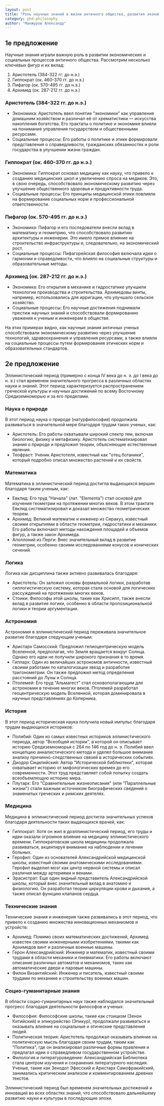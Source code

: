 ```yaml
---
layout: post
title: "Роль научных знаний в жизни античного общества, развития экономических и социальных процессов. Эллинистический период (науки о природе, математика, логика, астрономия, история, медицина, технические и социо-гуманитарные знания)"
category: phd-philosophy
author: "Манжуров Александр"
---
```


## 1е предложение
Научные знания играли важную роль в развитии экономических и социальных процессов античного общества. Рассмотрим несколько ключевых фигур и их вклад:
1. Аристотель (384-322 гг. до н.э.)
2. Гиппократ (ок. 460-370 гг. до н.э.)
3. Пифагор (ок. 570-495 гг. до н.э.)
4. Архимед (ок. 287-212 гг. до н.э.)

### Аристотель (384-322 гг. до н.э.)
* Экономика: Аристотель ввел понятие "экономики" как управления домашним хозяйством и различал её от хрематистики — искусства накопления богатства. Его трактаты о политике и экономике влияли на понимание управления государством и общественными ресурсами.
* Социальные процессы: Его работы о политике и этике формировали представления о справедливости, гражданских обязанностях и роли государства в улучшении жизни граждан.

### Гиппократ (ок. 460-370 гг. до н.э.)
* Экономика: Гиппократ основал медицину как науку, что привело к созданию медицинских школ и увеличению спроса на медиков. Это, в свою очередь, способствовало экономическому развитию через улучшение общественного здоровья и продуктивности труда.
*  Социальные процессы: Его принципы медицинской этики повлияли на формирование социальных норм и профессиональной ответственности.

### Пифагор (ок. 570-495 гг. до н.э.)
* Экономика: Пифагор и его последователи внесли вклад в математику и геометрию, что способствовало развитию архитектуры и инженерии. Это имело прямое влияние на строительство инфраструктуры и, следовательно, на экономический рост.
* Социальные процессы: Пифагорейская философия включала идеи о гармонии и справедливости, что влияло на социальные структуры и образовательные методы.


### Архимед (ок. 287-212 гг. до н.э.)
* Экономика: Его открытия в механике и гидростатике улучшили технологии производства и строительства. Архимедовы винты, например, использовались для ирригации, что улучшало сельское хозяйство.
* Социальные процессы: Его научные достижения поднимали престиж научных знаний и способствовали формированию уважения к ученым и инженерам в обществе.

На этих примерах видно, как научные знания античных ученых способствовали экономическому развитию через улучшение технологий, здравоохранения и управления ресурсами, а также влияли на социальные процессы путем формирования этических норм и образовательных стандартов.

## 2е предложение
Эллинистический период (примерно с конца IV века до н. э. до I века до н. э.) стал временем значительного прогресса в различных областях науки и знаний. Этот период характеризуется распространением греческой культуры и научных достижений по всему Восточному Средиземноморью и за его пределами. 

### Наука о природе
В этот период наука о природе (натурфилософия) продолжала развиваться в значительной мере благодаря трудам таких ученых, как:
* Аристотель: Его работы охватывали широкий спектр тем, включая биологию, физику и метафизику. Аристотель систематизировал знания о природе и предложил теории, объясняющие естественные явления.
* Теофраст: Ученик Аристотеля, известный как "отец ботаники", который подробно описал множество растений и их свойств.

### Математика
Математика в эллинистический период достигла выдающихся вершин благодаря таким ученым, как:
* Евклид: Его труд "Начала" (лат. "Elementa") стал основой для изучения геометрии на протяжении многих веков. В этом трактате Евклид систематизировал и доказал множество геометрических теорем.
* Архимед: Великий математик и инженер из Сиракуз, известный своими открытиями в области геометрии, гидростатики и механики. Его работы включают методы нахождения площадей и объемов фигур, а также закон Архимеда.
* Аполлоний из Перги: Внес значительный вклад в развитие геометрии, особенно своими исследованиями конусов и конических сечений.

### Логика
Логика как дисциплина также активно развивалась благодаря:
* Аристотель: Он заложил основы формальной логики, разработав силлогистическую систему, которая стала основой для логических рассуждений на протяжении многих веков.
* Стоики: Философы этой школы, такие как Хрисипп, также внесли вклад в развитие логики, особенно в области пропозициональной логики и теории аргументации.

### Астрономия
Астрономия в эллинистический период переживала значительное развитие благодаря следующим ученым:
* Аристарх Самосский: Предложил гелиоцентрическую модель Вселенной, предполагая, что Земля вращается вокруг Солнца. Однако его идеи не получили широкого признания в то время.
* Гиппарх: Один из величайших астрономов античности, известный своими работами по каталогизации звезд и разработке тригонометрии. Он также предложил метод определения расстояний до Луны и Солнца.
* Птолемей: Его труд "Альмагест" стал основополагающим для астрономии в течение многих веков. Птолемей разработал геоцентрическую модель Вселенной, которая доминировала в научных представлениях до Коперника.

### История
В этот период историческая наука получила новый импульс благодаря трудам выдающихся историков:
* Полибий: Один из самых известных историков эллинистического периода, автор "Всеобщей истории", в которой он описывает историю Средиземноморья с 264 по 146 год до н. э. Полибий ввел концепцию анналистического метода и уделял большое внимание анализу причинно-следственных связей в исторических событиях.
* Диодор Сицилийский: Автор "Исторической библиотеки", которая охватывает историю от мифологических времен до его современности. Этот труд представляет собой попытку создать всеобъемлющую историю мира.
* Плутарх: Его "Сравнительные жизнеописания" (или "Параллельные жизни") стали важным источником биографических сведений о знаменитых греческих и римских деятелях.

### Медицина
Медицина в эллинистический период достигла значительных успехов благодаря деятельности таких выдающихся врачей, как:
* Гиппократ: Хотя он жил в доэллинистический период, его труды и идеи оказали огромное влияние на медицину эллинистического времени. Гиппократовская школа медицины продолжала развиваться, акцентируя внимание на наблюдении и лечении больных.
* Герофил: Один из основателей Александрийской медицинской школы, известный своими анатомическими исследованиями. Герофил выделил мозг как центр нервной системы и описал различия между артериями и венами.
* Эрасистрат: Еще один видный представитель Александрийской школы, который внес значительный вклад в анатомию и физиологию. Он разработал теории циркуляции крови и дыхания, а также описал функцию клапанов сердца.

### Технические знания
Технические знания и инженерия также развивались в этот период, что привело к созданию множества инновационных механизмов и устройств:
* Архимед: Помимо своих математических достижений, Архимед известен своими инженерными изобретениями, такими как Архимедов винт и различные военные машины.
* Герон Александрийский: Инженер и математик, известный своими трудами в области механики и пневматики. Его работы включают описание различных автоматов и механизмов, таких как автоматические двери и паровые машины.
* Филон Византийский: Инженер и писатель, известный своими трудами по механике и строительству военных машин.

### Социо-гуманитарные знания
В области социо-гуманитарных наук также наблюдался значительный прогресс благодаря деятельности философов и ученых:
* Философия: Философские школы, такие как стоицизм (Зенон Китийский) и эпикурейство (Эпикур), продолжали развиваться и оказывать влияние на социальные и этические представления людей.
* Политическая теория: Аристотель продолжал оказывать влияние на политическую мысль благодаря своим трудам, таким как "Политика", где он анализировал различные формы правления и предлагал идеи о справедливом государственном устройстве.
* Филология и литературоведение: Александрийская Библиотека стала центром изучения и сохранения литературного наследия. Ученые, такие как Зенодот Эфесский и Аристарх Самофракийский, занимались критическим анализом и комментированием древних текстов.

Эллинистический период был временем значительных достижений и инноваций во всех областях знаний, что способствовало дальнейшему развитию науки и культуры в последующие эпохи.
